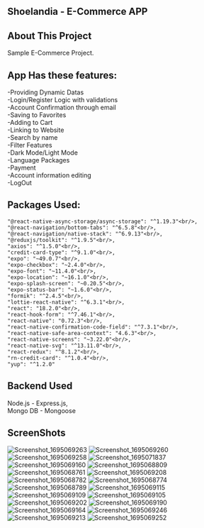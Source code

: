 ## Shoelandia - E-Commerce APP

## About This Project
Sample E-Commerce Project.<br/>
## App Has these features:<br/>
-Providing Dynamic Datas<br/>
-Login/Register Logic with validations<br/>
-Account Confirmation through email<br/>
-Saving to Favorites<br/>
-Adding to Cart<br/>
-Linking to Website<br/>
-Search by name<br/>
-Filter Features<br/>
-Dark Mode/Light Mode<br/>
-Language Packages<br/>
-Payment<br/>
-Account information editing<br/>
-LogOut<br/>
## Packages Used:<br/>

    "@react-native-async-storage/async-storage": "^1.19.3"<br/>,
    "@react-navigation/bottom-tabs": "^6.5.8"<br/>,
    "@react-navigation/native-stack": "^6.9.13"<br/>,
    "@reduxjs/toolkit": "^1.9.5"<br/>,
    "axios": "^1.5.0"<br/>,
    "credit-card-type": "^9.1.0"<br/>,
    "expo": "~49.0.7"<br/>,
    "expo-checkbox": "~2.4.0"<br/>,
    "expo-font": "~11.4.0"<br/>,
    "expo-location": "~16.1.0"<br/>,
    "expo-splash-screen": "~0.20.5"<br/>,
    "expo-status-bar": "~1.6.0"<br/>,
    "formik": "^2.4.5"<br/>,
    "lottie-react-native": "^6.3.1"<br/>,
    "react": "18.2.0"<br/>,
    "react-hook-form": "^7.46.1"<br/>,
    "react-native": "0.72.3"<br/>,
    "react-native-confirmation-code-field": "^7.3.1"<br/>,
    "react-native-safe-area-context": "4.6.3"<br/>,
    "react-native-screens": "~3.22.0"<br/>,
    "react-native-svg": "^13.11.0"<br/>,
    "react-redux": "^8.1.2"<br/>,
    "rn-credit-card": "^1.0.4"<br/>,
    "yup": "^1.2.0"

    
 ## Backend Used<br/>
 Node.js - Express.js,<br/>
 Mongo DB - Mongoose<br/>

 ## ScreenShots
![Screenshot_1695069263](https://github.com/faridjavadov/RN-Shoelandia/assets/130349207/9d68ef18-b4c8-412c-b92a-25f60aa13bac)
![Screenshot_1695069260](https://github.com/faridjavadov/RN-Shoelandia/assets/130349207/871e47cb-45a3-4203-ae41-6aa98bd98ae2)
![Screenshot_1695069258](https://github.com/faridjavadov/RN-Shoelandia/assets/130349207/f68e69d9-1ac2-4038-bee3-ddface2b8ccd)
![Screenshot_1695071837](https://github.com/faridjavadov/RN-Shoelandia/assets/130349207/c82699b6-ca36-43eb-a529-e064a2171e7b)
![Screenshot_1695069160](https://github.com/faridjavadov/RN-Shoelandia/assets/130349207/306ac569-56d4-47f0-bef1-cf0c6b012b1a)
![Screenshot_1695068809](https://github.com/faridjavadov/RN-Shoelandia/assets/130349207/51733add-7e38-4070-a0f0-abc24ee5c813)
![Screenshot_1695068761](https://github.com/faridjavadov/RN-Shoelandia/assets/130349207/54db3bb7-1d60-4a03-9689-a2da8d30c2c2)
![Screenshot_1695069208](https://github.com/faridjavadov/RN-Shoelandia/assets/130349207/68510d1f-9621-4c68-b96b-417f7d41a386)
![Screenshot_1695068782](https://github.com/faridjavadov/RN-Shoelandia/assets/130349207/0b55c529-67ad-4775-b48a-907a3dd29114)
![Screenshot_1695068774](https://github.com/faridjavadov/RN-Shoelandia/assets/130349207/d393bea6-ea92-48e3-9031-eed983df16b4)
![Screenshot_1695068789](https://github.com/faridjavadov/RN-Shoelandia/assets/130349207/73505e53-bf19-43b1-be6e-d12a48c9aaf8)
![Screenshot_1695069115](https://github.com/faridjavadov/RN-Shoelandia/assets/130349207/d7f3dfff-1a3d-485e-a3eb-84035b025e0a)
![Screenshot_1695069109](https://github.com/faridjavadov/RN-Shoelandia/assets/130349207/cd44827a-850e-4bdf-a848-c7ecdb392f8b)
![Screenshot_1695069105](https://github.com/faridjavadov/RN-Shoelandia/assets/130349207/aa29ae04-5fb4-4841-94ee-1e18339ce9b7)
![Screenshot_1695069202](https://github.com/faridjavadov/RN-Shoelandia/assets/130349207/7d090b82-8e85-4218-9a43-59e0f12f0786)
![Screenshot_1695069190](https://github.com/faridjavadov/RN-Shoelandia/assets/130349207/8f5d90e0-f51e-4a50-8081-704ab07c610a)
![Screenshot_1695069164](https://github.com/faridjavadov/RN-Shoelandia/assets/130349207/272e55cd-00be-4c7e-a59f-4cde73680410)
![Screenshot_1695069246](https://github.com/faridjavadov/RN-Shoelandia/assets/130349207/e50a3fae-82d9-4b29-88e7-47a4297c4fa8)
![Screenshot_1695069213](https://github.com/faridjavadov/RN-Shoelandia/assets/130349207/85538af0-f53c-42fd-be7e-9ddf0751923e)
![Screenshot_1695069252](https://github.com/faridjavadov/RN-Shoelandia/assets/130349207/91c27d57-a80a-492d-a087-79e446865d98)

